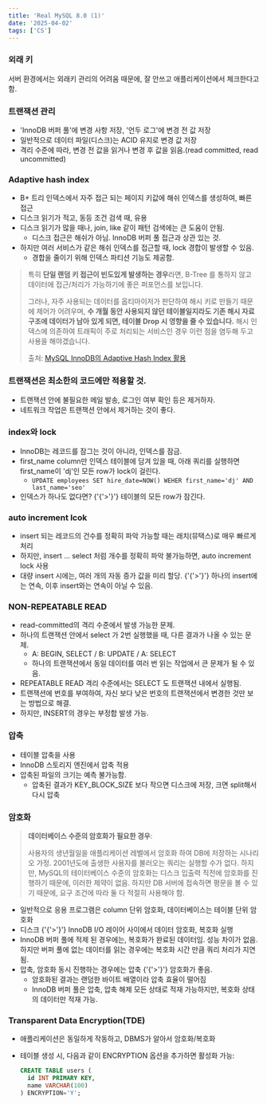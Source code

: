 ```yaml
---
title: 'Real MySQL 8.0 (1)'
date: '2025-04-02'
tags: ['CS']
---
```


### 외래 키

서버 환경에서는 외래키 관리의 어려움 때문에, 잘 안쓰고 애플리케이션에서 체크한다고 함.

### 트랜잭션 관리
  - 'InnoDB 버퍼 풀'에 변경 사항 저장, '언두 로그'에 변경 전 값 저장
  - 일반적으로 데이터 파일(디스크)는 ACID 유지로 변경 값 저장
  - 격리 수준에 따라, 변경 전 값을 읽거나 변경 후 값을 읽음.(read committed, read uncommitted)

### Adaptive hash index
  - B+ 트리 인덱스에서 자주 접근 되는 페이지 키값에 해쉬 인덱스를 생성하여, 빠른 접근
  - 디스크 읽기가 적고, 동등 조건 검색 때, 유용
  - 디스크 읽기가 많을 때나, join, like 같이 패턴 검색에는 큰 도움이 안됨.
    - 디스크 접근은 해쉬가 아님. InnoDB 버퍼 풀 접근과 상관 있는 것.
  - 하지만 여러 서비스가 같은 해쉬 인덱스를 접근할 때, lock 경합이 발생할 수 있음.
    - 경합을 줄이기 위해 인덱스 파티션 기능도 제공함.

> 특히 **단일 랜덤 키 접근이 빈도있게 발생하는 경우**라면, B-Tree 를 통하지 않고 데이터에 접근/처리가 가능하기에 좋은 퍼포먼스를 보입니다.
> 
> 그러나, 자주 사용되는 데이터를 옵티마이저가 판단하여 해시 키로 만들기 때문에 제어가 어려우며, **수 개월 동안 사용되지 않던 테이블일지라도 기존 해시 자료 구조에 데이터가 남아 있게 되면, 테이블 Drop 시 영향을 줄 수 있습니다.** 해시 인덱스에 의존하여 트래픽이 주로 처리되는 서비스인 경우 이런 점을 염두해 두고 사용을 해야겠습니다.
> 
> 출처: [MySQL InnoDB의 Adaptive Hash Index 활용](https://tech.kakao.com/posts/319)

### 트랜잭션은 최소한의 코드에만 적용할 것.
  - 트랜잭션 안에 불필요한 메일 발송, 로그인 여부 확인 등은 제거하자.
  - 네트워크 작업은 트랜잭션 안에서 제거하는 것이 좋다.

### index와 lock
  - InnoDB는 레코드를 잠그는 것이 아니라, 인덱스를 잠금.
  - first_name column만 인덱스 테이블에 담겨 있을 때, 아래 쿼리를 실행하면 first_name이 'dj'인 모든 row가 lock이 걸린다.
    - `UPDATE employees SET hire_date=NOW() WEHER first_name='dj' AND last_name='seo'`
  - 인덱스가 하나도 없다면? {'{'>'}'} 테이블의 모든 row가 잠긴다.

### auto increment lcok
  - insert 되는 레코드의 건수를 정확히 파악 가능할 때는 래치(뮤택스)로 매우 빠르게 처리
  - 하지만, insert ... select 처럼 개수를 정확히 파악 불가능하면, auto increment lock 사용
  - 대량 insert 시에는, 여러 개의 자동 증가 값을 미리 할당. {'{'>'}'} 하나의 insert에는 연속, 이후 insert와는 연속이 아닐 수 있음.

### NON-REPEATABLE READ
  - read-committed의 격리 수준에서 발생 가능한 문제.
  - 하나의 트랜잭션 안에서 select 가 2번 실행했을 때, 다른 결과가 나올 수 있는 문제.
    - A: BEGIN, SELECT / B: UPDATE / A: SELECT
    - 하나의 트랜잭션에서 동일 데이터를 여러 번 읽는 작업에서 큰 문제가 될 수 있음.
  - REPEATABLE READ 격리 수준에서는 SELECT 도 트랜잭션 내에서 실행됨.
  - 트랜잭션에 번호를 부여하여, 자신 보다 낮은 번호의 트랜잭션에서 변경한 것만 보는 방법으로 해결.
  - 하지만, INSERT의 경우는 부정합 발생 가능.

### 압축
  - 테이블 압축을 사용
  - InnoDB 스토리지 엔진에서 압축 적용
  - 압축된 파일의 크기는 예측 불가능함. 
    - 압축된 결과가 KEY_BLOCK_SIZE 보다 작으면 디스크에 저장, 크면 split해서 다시 압축

### 암호화
> **데이터베이스 수준의 암호화가 필요한 경우**:
> 
> 사용자의 생년월일을 애플리케이션 레벨에서 암호화 하여 DB에 저장하는 시나리오 가정.
> 2001년도에 출생한 사용자를 불러오는 쿼리는 실행할 수가 없다. 하지만, MySQL의 테이터베이스 수준의 암호화는 디스크 입출력 직전에 암호화를 진행하기 때문에, 이러한 제약이 없음. 하지만 DB 서버에 접속하면 평문을 볼 수 있기 때문에, 요구 조건에 따라 둘 다 적절히 사용해야 함.

  - 일반적으로 응용 프로그램은 column 단위 암호화, 데이터베이스는 테이블 단위 암호화
  - 디스크 {'{'>'}'} InnoDB I/O 레이어 사이에서 데이터 암호화, 복호화 실행
  - InnoDB 버퍼 풀에 적제 된 경우에는, 복호화가 완료된 데이터임. 성능 차이가 없음. 하지만 버퍼 풀에 없는 데이터를 읽는 경우에는 복호화 시간 만큼 쿼리 처리가 지연됨.
  - 압축, 암호화 동시 진행하는 경우에는 압축 {'{'>'}'} 암호화가 좋음.
    - 암호화된 결과는 랜덤한 바이트 배열이라 압축 효율이 떨어짐
    - InnoDB 버퍼 풀은 압축, 압축 해제 모든 상태로 적재 가능하지만, 복호화 상태의 데이터만 적재 가능.

### Transparent Data Encryption(TDE)
  - 애플리케이션은 동일하게 작동하고, DBMS가 알아서 암호화/복호화
  - 테이블 생성 시, 다음과 같이 ENCRYPTION 옵션을 추가하면 활성화 가능:
  
    ```sql
    CREATE TABLE users (
      id INT PRIMARY KEY,
      name VARCHAR(100)
    ) ENCRYPTION='Y';
    ```